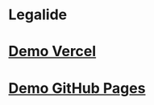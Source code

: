 # Legalide
# [Demo Vercel](https://legalide.vercel.app)
# [Demo GitHub Pages](https://ik-akmal.github.io/Legalide/)

